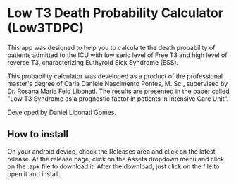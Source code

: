 # Low T3 Death Probability Calculator (Low3TDPC)
This app was designed to help you to calculalte  the death probability of patients admitted to the ICU with low seric level of Free T3 and high level of reverse T3, characterizing Euthyroid Sick Syndrome (ESS).

This probability calculator was developed as a product of the professional master's degree of Carla Daniele Nascimento Pontes, M. Sc., supervised by Dr. Rosana Maria Feio Libonati. The results are presented in the paper called "Low T3 Syndrome as a prognostic factor in patients in Intensive Care Unit".

Developed by Daniel Libonati Gomes.

## How to install
On your android device, check the Releases area and click on the latest release. At the release page, click on the Assets dropdown menu and click on the .apk file to download it. After the download, just click on the file to open it and install.
